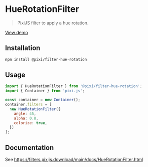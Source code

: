 # HueRotationFilter

> PixiJS filter to apply a hue rotation.

[View demo](https://filters.pixijs.download/main/demo/index.html?enabled=HueRotationFilter)

## Installation

```bash
npm install @pixi/filter-hue-rotation
```

## Usage

```js
import { HueRotationFilter } from '@pixi/filter-hue-rotation';
import { Container } from 'pixi.js';

const container = new Container();
container.filters = [
  new HueRotationFilter({
    angle: 45,
    alpha: 0.8,
    colorize: true,
  })
];
```

## Documentation

See https://filters.pixijs.download/main/docs/HueRotationFilter.html